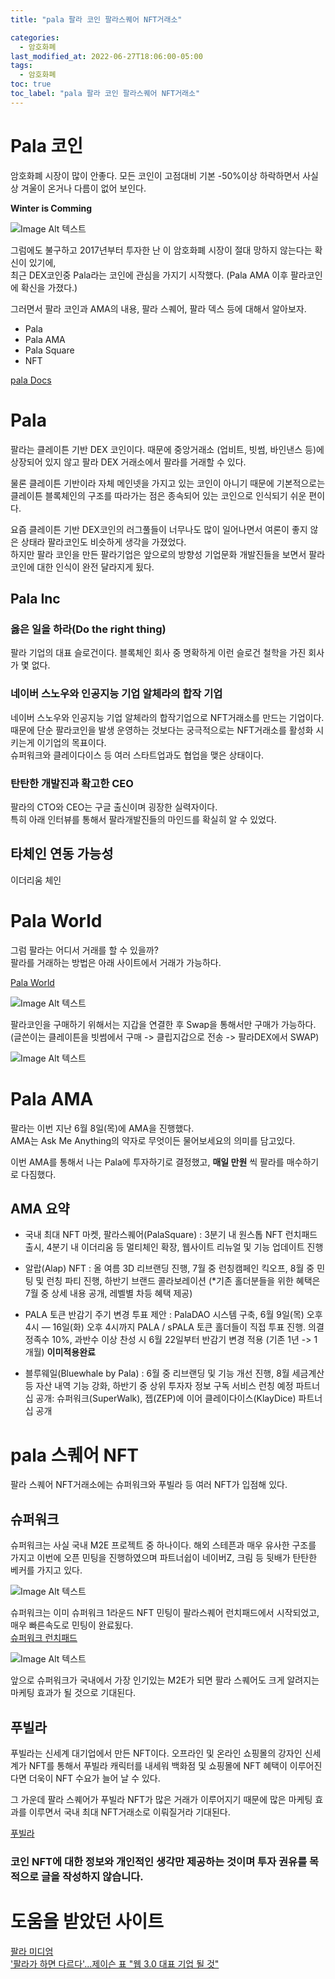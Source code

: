```yaml
---
title: "pala 팔라 코인 팔라스퀘어 NFT거래소"

categories:
  - 암호화폐
last_modified_at: 2022-06-27T18:06:00-05:00
tags:
  - 암호화폐
toc: true
toc_label: "pala 팔라 코인 팔라스퀘어 NFT거래소"
---
```


# Pala 코인
암호화폐 시장이 많이 안좋다. 모든 코인이 고점대비 기본 -50%이상 하락하면서 사실상 겨울이 온거나 다름이 없어 보인다.<br>

**Winter is Comming**

![Image Alt 텍스트](/assets/img/crypto/winter.jpeg) <br>


그럼에도 불구하고 2017년부터 투자한 난 이 암호화폐 시장이 절대 망하지 않는다는 확신이 있기에, <br>
최근 DEX코인중 Pala라는 코인에 관심을 가지기 시작했다. (Pala AMA 이후 팔라코인에 확신을 가졌다.)

그러면서 팔라 코인과 AMA의 내용, 팔라 스퀘어, 팔라 덱스 등에 대해서 알아보자.

- Pala
- Pala AMA
- Pala Square
- NFT

[pala Docs](https://docs.pala.world/)

# Pala

팔라는 클레이튼 기반 DEX 코인이다. 때문에 중앙거래소 (업비트, 빗썸, 바인낸스 등)에 상장되어 있지 않고 팔라 DEX 거래소에서 팔라를 거래할 수 있다.<br>

물론 클레이튼 기반이라 자체 메인넷을 가지고 있는 코인이 아니기 때문에 기본적으로는 클레이튼 블록체인의 구조를 따라가는 점은 종속되어 있는 코인으로 인식되기 쉬운 편이다.<br>

요즘 클레이튼 기반 DEX코인의 러그풀들이 너무나도 많이 일어나면서 여론이 좋지 않은 상태라 팔라코인도 비슷하게 생각을 가졌었다.<br>
하지만 팔라 코인을 만든 팔라기업은 앞으로의 방향성 기업문화 개발진들을 보면서 팔라코인에 대한 인식이 완전 달라지게 됬다.

## Pala Inc 

### 옳은 일을 하라(Do the right thing) 
팔라 기업의 대표 슬로건이다. 블록체인 회사 중 명확하게 이런 슬로건 철학을 가진 회사가 몇 없다.<br>

### 네이버 스노우와 인공지능 기업 알체라의 합작 기업
네이버 스노우와 인공지능 기업 알체라의 합작기업으로 NFT거래소를 만드는 기업이다. 때문에 단순 팔라코인을 발생 운영하는 것보다는 궁극적으로는 NFT거래소를 활성화 시키는게 이기업의 목표이다.<br>
슈퍼워크와 클레이다이스 등 여러 스타트업과도 협업을 맺은 상태이다. 

### 탄탄한 개발진과 확고한 CEO
팔라의 CTO와 CEO는 구글 출신이며 굉장한 실력자이다. <br>
특히 아래 인터뷰를 통해서 팔라개발진들의 마인드를 확실히 알 수 있었다.


## 타체인 연동 가능성
이더리움 체인

# Pala World
그럼 팔라는 어디서 거래를 할 수 있을까?<br>
팔라를 거래하는 방법은 아래 사이트에서 거래가 가능하다. <br>

[Pala World](https://pala.world/dex/swap) <br>

![Image Alt 텍스트](/assets/img/crypto/pala1.png) <br>

팔라코인을 구매하기 위해서는 지갑을 연결한 후 Swap을 통해서만 구매가 가능하다.<br>
(글쓴이는 클레이튼을 빗썸에서 구매 -> 클립지갑으로 전송 -> 팔라DEX에서 SWAP)

![Image Alt 텍스트](/assets/img/crypto/pala2.png) <br>


# Pala AMA
팔라는 이번 지난 6월 8일(목)에 AMA을 진행했다. <br>
AMA는 Ask Me Anything의 약자로 무엇이든 물어보세요의 의미를 담고있다.<br>

이번 AMA를 통해서 나는 Pala에 투자하기로 결정했고, **매일 만원** 씩 팔라를 매수하기로 다짐했다.

## AMA 요약 

- 국내 최대 NFT 마켓, 팔라스퀘어(PalaSquare)
: 3분기 내 원스톱 NFT 런치패드 출시, 4분기 내 이더리움 등 멀티체인 확장, 웹사이트 리뉴얼 및 기능 업데이트 진행

- 알랍(Alap) NFT
: 올 여름 3D 리브랜딩 진행, 7월 중 런칭캠페인 킥오프, 8월 중 민팅 및 런칭 파티 진행, 하반기 브랜드 콜라보레이션 (*기존 홀더분들을 위한 혜택은 7월 중 상세 내용 공개, 레벨별 차등 혜택 제공)

- PALA 토큰 반감기 주기 변경 투표 제안
: PalaDAO 시스템 구축, 6월 9일(목) 오후 4시 — 16일(화) 오후 4시까지 PALA / sPALA 토큰 홀더들이 직접 투표 진행. 의결정족수 10%, 과반수 이상 찬성 시 6월 22일부터 반감기 변경 적용 (기존 1년 -> 1개월) **이미적용완료**

- 블루웨일(Bluewhale by Pala)
: 6월 중 리브랜딩 및 기능 개선 진행, 8월 세금계산 등 자산 내역 기능 강화, 하반기 중 상위 투자자 정보 구독 서비스 런칭 예정
파트너십 공개: 슈퍼워크(SuperWalk), 젭(ZEP)에 이어 클레이다이스(KlayDice) 파트너십 공개

# pala 스퀘어 NFT
팔라 스퀘어 NFT거래소에는 슈퍼워크와 푸빌라 등 여러 NFT가 입점해 있다.<br>

## 슈퍼워크
슈퍼워크는 사실 국내 M2E 프로젝트 중 하나이다. 해외 스테픈과 매우 유사한 구조를 가지고 이번에 오픈 민팅을 진행하였으며 파트너쉽이 네이버Z, 크림 등 뒷배가 탄탄한 베커를 가지고 있다. <br>

![Image Alt 텍스트](/assets/img/crypto/superwalk.png) <br>

슈퍼워크는 이미 슈퍼워크 1라운드 NFT 민팅이 팔라스퀘어 런치패드에서 시작되었고, 매우 빠른속도로 민팅이 완료됬다.<br>
[슈퍼워크 런치패드](https://launchpad.pala.io/)

![Image Alt 텍스트](/assets/img/crypto/superwalk2.png) <br>

앞으로 슈퍼워크가 국내에서 가장 인기있는 M2E가 되면 팔라 스퀘어도 크게 알려지는 마케팅 효과가 될 것으로 기대된다.

## 푸빌라
푸빌라는 신세계 대기업에서 만든 NFT이다. 오프라인 및 온라인 쇼핑몰의 강자인 신세계가 NFT를 통해서 푸빌라 캐릭터를 내세워 백화점 및 쇼핑몰에 NFT 혜택이 이루어진다면 더욱이 NFT 수요가 늘어 날 수 있다.<br>

그 가운데 팔라 스퀘어가 푸빌라 NFT가 많은 거래가 이루어지기 때문에 많은 마케팅 효과를 이루면서 국내 최대 NFT거래소로 이뤄질거라 기대된다. <br>

[푸빌라](https://puuvillasociety.com/)

### 코인 NFT에 대한 정보와 개인적인 생각만 제공하는 것이며 투자 권유를 목적으로 글을 작성하지 않습니다.

# 도움을 받았던 사이트
[팔라 미디엄](https://medium.com/@attention.pala/pala-ama-highlights-%EB%82%B4%EC%9A%A9%EC%9A%94%EC%95%BD-%EB%9F%AD%ED%82%A4%EB%93%9C%EB%A1%9C%EC%9A%B0-%EB%8B%B9%EC%B2%A8%EC%9E%90-%EA%B3%B5%EA%B0%9C-4ac893163c7a)<br>
['팔라가 하면 다르다'...제이슨 표 "웹 3.0 대표 기업 될 것"](https://www.hankyung.com/it/article/202206102278g)<br>

